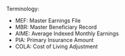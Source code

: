 Terminology:

* MEF: Master Earnings File
* MBR: Master Beneficiary Record
* AIME: Average Indexed Monthly Earnings
* PIA: Primary Insurance Amount
* COLA: Cost of Living Adjustment

